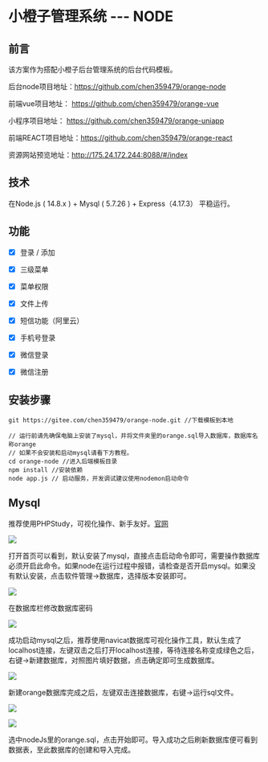 # 小橙子管理系统 --- NODE



## 前言

该方案作为搭配小橙子后台管理系统的后台代码模板。

后台node项目地址：https://github.com/chen359479/orange-node

前端vue项目地址：  https://github.com/chen359479/orange-vue

小程序项目地址：    https://github.com/chen359479/orange-uniapp

前端REACT项目地址：https://github.com/chen359479/orange-react

资源网站预览地址：http://175.24.172.244:8088/#/index


## 技术

在Node.js ( 14.8.x ) + Mysql ( 5.7.26 ) + Express（4.17.3） 平稳运行。





## 功能

- [x] 登录 / 添加

- [x] 三级菜单

- [x] 菜单权限

- [x] 文件上传

- [x] 短信功能（阿里云）

- [x] 手机号登录

- [x] 微信登录

- [x] 微信注册

  

## 安装步骤

```
git https://gitee.com/chen359479/orange-node.git //下载模板到本地

// 运行前请先确保电脑上安装了mysql，并将文件夹里的orange.sql导入数据库，数据库名称orange
// 如果不会安装和启动mysql请看下方教程。
cd orange-node //进入后端模板目录
npm install //安装依赖
node app.js // 启动服务，开发调试建议使用nodemon启动命令

```

## Mysql

推荐使用PHPStudy，可视化操作、新手友好。[官网](https://www.xp.cn/) 

![](https://www.ktkyio.xyz/files/orange1.png)

打开首页可以看到，默认安装了mysql，直接点击启动命令即可，需要操作数据库必须开启此命令。如果node在运行过程中报错，请检查是否开启mysql。如果没有默认安装，点击软件管理->数据库，选择版本安装即可。

![](https://www.ktkyio.xyz/files/orange2.png)

在数据库栏修改数据库密码

![](https://www.ktkyio.xyz/files/orange6.png)

成功启动mysql之后，推荐使用navicat数据库可视化操作工具，默认生成了localhost连接，左键双击之后打开localhost连接，等待连接名称变成绿色之后，右键->新建数据库，对照图片填好数据，点击确定即可生成数据库。

![](https://www.ktkyio.xyz/files/orange3.png)



新建orange数据库完成之后，左键双击连接数据库，右键->运行sql文件。

![](https://www.ktkyio.xyz/files/orange4.png)

![](https://www.ktkyio.xyz/files/orange5.png)

选中nodeJs里的orange.sql，点击开始即可。导入成功之后刷新数据库便可看到数据表，至此数据库的创建和导入完成。



